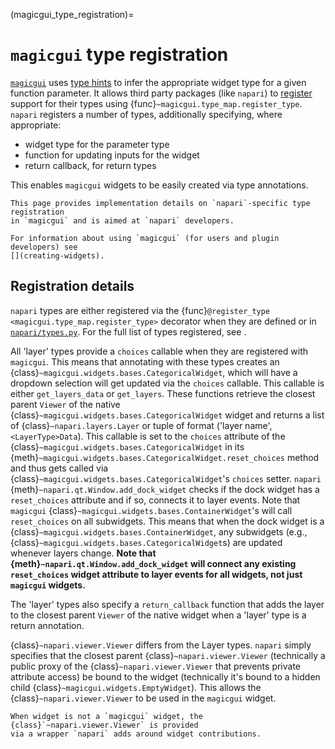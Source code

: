 (magicgui_type_registration)=

# `magicgui` type registration

[`magicgui`](https://pyapp-kit.github.io/magicgui/) uses
[type hints](https://peps.python.org/pep-0484/) to infer the appropriate widget type
for a given function parameter. It allows third party packages
(like `napari`) to [register](https://pyapp-kit.github.io/magicgui/type_map/#registering-support-for-custom-types) support for their types using
{func}`~magicgui.type_map.register_type`. `napari` registers
a number of types, additionally specifying, where appropriate:

* widget type for the parameter type
* function for updating inputs for the widget
* return callback, for return types

This enables `magicgui` widgets to be easily created via type annotations.

```{note}
This page provides implementation details on `napari`-specific type registration
in `magicgui` and is aimed at `napari` developers.

For information about using `magicgui` (for users and plugin developers) see
[](creating-widgets).
```

## Registration details

`napari` types are either registered via the
{func}`@register_type <magicgui.type_map.register_type>` decorator when they are
defined or in
[`napari/types.py`](https://github.com/napari/napari/blob/main/napari/types.py).
For the full list of types registered, see [](magicgui-parameter-annotations).

All 'layer' types provide a `choices` callable when they are registered with
`magicgui`. This means that annotating with these types creates an
{class}`~magicgui.widgets.bases.CategoricalWidget`, which will have a dropdown
selection will get updated via the
`choices` callable. This callable is either `get_layers_data` or `get_layers`.
These functions retrieve the closest parent `Viewer` of the native
{class}`~magicgui.widgets.bases.CategoricalWidget` widget and returns a list of
{class}`~napari.layers.Layer` or tuple of format ('layer name', `<LayerType>Data`).
This callable is set to the `choices` attribute of the
{class}`~magicgui.widgets.bases.CategoricalWidget` in its
{meth}`~magicgui.widgets.bases.CategoricalWidget.reset_choices` method and thus
gets called via {class}`~magicgui.widgets.bases.CategoricalWidget`'s `choices` setter.
`napari` {meth}`~napari.qt.Window.add_dock_widget` checks if the dock widget has
a `reset_choices` attribute and if so, connects it to layer events.
Note that `magicgui` {class}`~magicgui.widgets.bases.ContainerWidget`'s will call
`reset_choices` on all subwidgets. This means that when the dock widget is a
{class}`~magicgui.widgets.bases.ContainerWidget`, any subwidgets (e.g.,
{class}`~magicgui.widgets.bases.CategoricalWidget`s) are updated
whenever layers change.
**Note that {meth}`~napari.qt.Window.add_dock_widget` will
connect any existing `reset_choices` widget attribute to layer events for all widgets,
not just `magicgui` widgets.**

The 'layer' types also specify a `return_callback` function that adds the layer
to the closest parent `Viewer` of the native widget when a 'layer' type is a return
annotation.

{class}`~napari.viewer.Viewer` differs from the Layer types. `napari` simply specifies
that the closest parent {class}`~napari.viewer.Viewer` (technically a public proxy of
the {class}`~napari.viewer.Viewer` that prevents private attribute access) be bound to
the widget (technically it's bound to a hidden child
{class}`~magicgui.widgets.EmptyWidget`). This allows the {class}`~napari.viewer.Viewer`
to be used in the `magicgui` widget.

```{note}
When widget is not a `magicgui` widget, the {class}`~napari.viewer.Viewer` is provided
via a wrapper `napari` adds around widget contributions.
```
